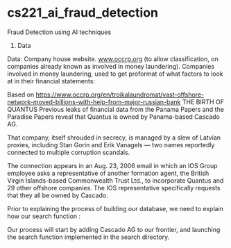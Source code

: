 # cs221_ai_fraud_detection
Fraud Detection using AI techniques

1. Data

Data:
Company house website.
www.occrp.org (to allow classification, on companies already known as involved in money laundering).
Companies involved in money laundering, used to get proformat of what factors to look at in their financial statements:



Based on https://www.occrp.org/en/troikalaundromat/vast-offshore-network-moved-billions-with-help-from-major-russian-bank
THE BIRTH OF QUANTUS
Previous leaks of financial data from the Panama Papers and the Paradise Papers reveal that Quantus is owned by Panama-based Cascado AG.

That company, itself shrouded in secrecy, is managed by a slew of Latvian proxies, including Stan Gorin and Erik Vanagels — two names reportedly connected to multiple corruption scandals.

The connection appears in an Aug. 23, 2006 email in which an IOS Group employee asks a representative of another formation agent, the British Virgin Islands-based Commonwealth Trust Ltd., to incorporate Quantus and 29 other offshore companies. The IOS representative specifically requests that they all be owned by Cascado.

Prior to explaining the process of building our database, we need to explain how our search function :


Our process will start by adding Cascado AG to our frontier, and launching the search function implemented in the search directory.
